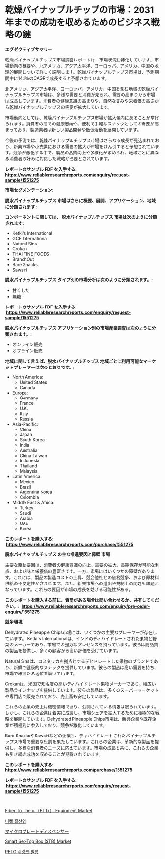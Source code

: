 <p><h1>乾燥パイナップルチップの市場：2031年までの成功を収めるためのビジネス戦略の鍵</h1></p><p><strong>エグゼクティブサマリー</strong></p>
<p><p>乾燥パイナップルチップス市場調査レポートは、市場状況に特化しています。市場動向の概要や、北アメリカ、アジア太平洋、ヨーロッパ、アメリカ、中国の地理的展開について詳しく説明します。乾燥パイナップルチップス市場は、予測期間中に14.1％のCAGRで成長すると予想されています。</p><p>北アメリカ、アジア太平洋、ヨーロッパ、アメリカ、中国を含む地域の乾燥パイナップルチップス市場は、多様な需要と消費が見られ、需要の高まりから市場は成長しています。消費者の健康意識の高まりや、自然な甘みや栄養価の高さから乾燥パイナップルチップスの需要が拡大しています。</p><p>市場動向としては、乾燥パイナップルチップス市場が拡大傾向にあることが挙げられます。消費者の間での健康志向や、便利で手軽なスナックとしての需要が高まっており、製造業者は新しい製品開発や販促活動を展開しています。</p><p>今後の予測では、乾燥パイナップルチップス市場はさらなる成長が見込まれており、新興市場や小売業における需要の拡大が市場をけん引すると予想されています。競争が激化する中で、製品の品質向上や多様化が求められ、地域ごとに異なる消費者の好みに対応した戦略が必要とされています。</p></p>
<p><strong>レポートのサンプル PDF を入手する: <a href="https://www.reliableresearchreports.com/enquiry/request-sample/1551275">https://www.reliableresearchreports.com/enquiry/request-sample/1551275</a></strong></p>
<p><strong>市場セグメンテーション:</strong></p>
<p><strong> 脱水パイナップルチップス 市場はさらに概要、展開、アプリケーション、地域に分類されます :</strong></p>
<p><strong>コンポーネントに関しては、 脱水パイナップルチップス 市場は次のように分類されます: &nbsp;</strong></p>
<p><ul><li>Ketki's International</li><li>GCF International</li><li>Natural Sins</li><li>Crokan</li><li>THAI FINE FOODS</li><li>BranchOut</li><li>Bare Snacks</li><li>Sawsiri</li></ul></p>
<p><strong> 脱水パイナップルチップス タイプ別の市場分析は次のように分類されます。:</strong></p>
<p><ul><li>甘くした</li><li>無糖</li></ul></p>
<p><strong>レポートのサンプル PDF を入手する: &nbsp;<a href="https://www.reliableresearchreports.com/enquiry/request-sample/1551275">https://www.reliableresearchreports.com/enquiry/request-sample/1551275</a></strong></p>
<p><strong> 脱水パイナップルチップス アプリケーション別の市場産業調査は次のように分類されます。:</strong></p>
<p><ul><li>オンライン販売</li><li>オフライン販売</li></ul></p>
<p><strong>地域に関して言えば、脱水パイナップルチップス 地域ごとに利用可能なマーケットプレーヤーは次のとおりです。:</strong></p>
<p><ul>
    <li>
        North America:
        <ul>
            <li>United States</li>
            <li>Canada</li>
        </ul>
    </li>
    <li>
        Europe:
        <ul>
            <li>Germany</li>
            <li>France</li>
            <li>U.K.</li>
            <li>Italy</li>
            <li>Russia</li>
        </ul>
    </li>
    <li>
        Asia-Pacific:
        <ul>
            <li>China</li>
            <li>Japan</li>
            <li>South Korea</li>
            <li>India</li>
            <li>Australia</li>
            <li>China Taiwan</li>
            <li>Indonesia</li>
            <li>Thailand</li>
            <li>Malaysia</li>
        </ul>
    </li>
    <li>
        Latin America:
        <ul>
            <li>Mexico</li>
            <li>Brazil</li>
            <li>Argentina Korea</li>
            <li>Colombia</li>
        </ul>
    </li>
    <li>
        Middle East & Africa:
        <ul>
            <li>Turkey</li>
            <li>Saudi</li>
            <li>Arabia</li>
            <li>UAE</li>
            <li>Korea</li>
        </ul>
    </li>
    </ul></p>
<p><strong>このレポートを購入する: &nbsp;<a href="https://www.reliableresearchreports.com/purchase/1551275">https://www.reliableresearchreports.com/purchase/1551275</a></strong></p>
<p><strong>脱水パイナップルチップス の主な推進要因と障壁 市場</strong></p>
<p><p>主要な駆動要因は、消費者の健康意識の向上、需要の拡大、長期保存が可能な利点、および味と栄養価の豊富さです。一方、市場にはいくつかの障壁があります。これには、製品の製造コストの上昇、競合他社との価格競争、および原材料供給の不安定性が含まれます。また、新興市場への進出や規制上の問題も課題となっています。これらの要因が市場の成長を妨げる可能性がある。</p></p>
<p><strong>このレポートを購入する前に、質問がある場合は問い合わせるか、共有してください。:&nbsp; <a href="https://www.reliableresearchreports.com/enquiry/pre-order-enquiry/1551275">https://www.reliableresearchreports.com/enquiry/pre-order-enquiry/1551275</a></strong></p>
<p><strong>競争環境</strong></p>
<p><p>Dehydrated Pineapple Chips市場には、いくつかの主要なプレーヤーが存在しています。 Ketki's Internationalは、インドのディハイドレートされた果物と野菜のメーカーであり、市場での強力なプレゼンスを持っています。彼らは高品質の製品を提供し、多くの顧客から高い評価を受けています。</p><p>Natural Sinsは、コスタリカを拠点とするデヒドレートした果物のブランドであり、新鮮で健康的なスナックを提供しています。彼らの製品は高い需要を持ち、市場で確固たる地位を築いています。</p><p>Crokanは、米国で知名度の高いディハイドレート果物メーカーであり、幅広い製品ラインナップを提供しています。彼らの製品は、多くのスーパーマーケットや専門店で販売されており、売上高も安定しています。</p><p>これらの企業の売上は機密情報であり、公開されている情報は限られています。しかし、これらの企業は着実に成長し、市場シェアを拡大するために積極的な戦略を展開しています。Dehydrated Pineapple Chips市場は、新興企業や既存企業が積極的に参入しており、競争が激化しています。</p><p>Bare SnacksやSawsiriなどの企業も、ディハイドレートされたパイナップルチップス市場で重要な役割を果たしています。これらの企業は、革新的な製品を提供し、多様な消費者のニーズに応えています。市場の成長と共に、これらの企業も引き続き成功を収めることが期待されています。</p></p>
<p><strong>このレポートを購入する: &nbsp; <a href="https://www.reliableresearchreports.com/purchase/1551275">https://www.reliableresearchreports.com/purchase/1551275</a></strong></p>
<p><strong>レポートのサンプル PDF を入手する: &nbsp;<a href="https://www.reliableresearchreports.com/enquiry/request-sample/1551275">https://www.reliableresearchreports.com/enquiry/request-sample/1551275</a></strong><strong></strong></p>
<p>&nbsp;</p>
<p><p><a href="https://issuu.com/reportprime-2/docs/fiber-to-the-x-fttx-equipment-market-size-2030.ppt">Fiber To The x （FTTx） Equipment Market</a></p><p><a href="https://medium.com/@jerrodhilll68/%EB%8B%88%EC%BC%88-%EC%A7%88%EC%82%B0%EC%97%BC-%EC%8B%9C%EC%9E%A5-%EA%B7%9C%EB%AA%A8-cagr-%ED%8A%B8%EB%A0%8C%EB%93%9C-2024-2030-47364fa3e433">니켈 질산염</a></p><p><a href="https://medium.com/@alyle7648/%E3%83%9E%E3%82%A4%E3%82%AF%E3%83%AD%E3%83%97%E3%83%AC%E3%83%BC%E3%83%88%E3%83%87%E3%82%A3%E3%82%B9%E3%83%9A%E3%83%B3%E3%82%B5%E3%83%BC%E5%B8%82%E5%A0%B4-%E7%A8%AE%E9%A1%9E-%E7%94%A8%E9%80%94-%E5%9C%B0%E7%90%86%E3%81%AB%E3%82%88%E3%82%8B%E5%8C%85%E6%8B%AC%E7%9A%84%E3%81%AA%E8%A9%95%E4%BE%A1-14d2a3b78d40">マイクロプレートディスペンサー</a></p><p><a href="https://github.com/globismark/Market-Research-Report-List-2/blob/main/smart-set-top-box-stb-market.md">Smart Set-Top Box (STB) Market</a></p><p><a href="https://medium.com/@trevorkruvalis5678/petg-%EC%88%98%EC%B6%95-%ED%95%84%EB%A6%84-%EC%8B%9C%EC%9E%A5-%EC%8B%9C%EC%9E%A5-cagr-%EC%8B%9C%EC%9E%A5-%EB%8F%99%ED%96%A5-%EB%B0%8F-%EC%84%B1%EC%9E%A5-%EC%A0%84%EB%9E%B5%EC%97%90-%EB%8C%80%ED%95%9C-%ED%86%B5%EC%B0%B0%EB%A0%A5-2259b8736636">PETG 쉬링크 필름</a></p></p>
